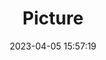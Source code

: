 ---
weight: 1
images:
- /images/edited/112.jpeg
title: Picture
date: 2023-04-05 15:57:19
tags:
- luminar
- work
---
